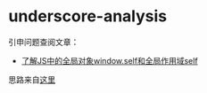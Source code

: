 # underscore-analysis

引申问题查阅文章：
- [了解JS中的全局对象window.self和全局作用域self](https://www.zhangxinxu.com/wordpress/2017/07/js-window-self/)

思路来自[这里](https://github.com/hanzichi/underscore-analysis)